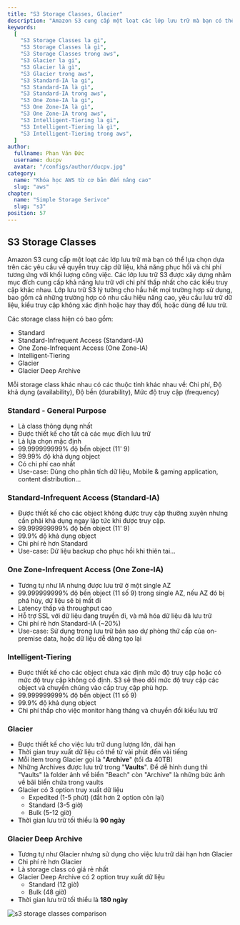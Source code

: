 ```yaml
---
title: "S3 Storage Classes, Glacier"
description: "Amazon S3 cung cấp một loạt các lớp lưu trữ mà bạn có thể lựa chọn dựa trên các yêu cầu về quyền truy cập dữ liệu, khả năng phục hồi và chi phí tương ứng với khối lượng công việc. Các lớp lưu trữ S3 được xây dựng nhằm mục đích cung cấp khả năng lưu trữ với chi phí thấp nhất cho các kiểu truy cập khác nhau. Lớp lưu trữ S3 lý tưởng cho hầu hết mọi trường hợp sử dụng, bao gồm cả những trường hợp có nhu cầu hiệu năng cao, yêu cầu lưu trữ dữ liệu, kiểu truy cập không xác định hoặc hay thay đổi, hoặc dùng để lưu trữ."
keywords:
  [
    "S3 Storage Classes la gi",
    "S3 Storage Classes là gì",
    "S3 Storage Classes trong aws",
    "S3 Glacier la gi",
    "S3 Glacier là gì",
    "S3 Glacier trong aws",
    "S3 Standard-IA la gi",
    "S3 Standard-IA là gì",
    "S3 Standard-IA trong aws",
    "S3 One Zone-IA la gi",
    "S3 One Zone-IA là gì",
    "S3 One Zone-IA trong aws",
    "S3 Intelligent-Tiering la gi",
    "S3 Intelligent-Tiering là gì",
    "S3 Intelligent-Tiering trong aws",
  ]
author:
  fullname: Phan Văn Đức
  username: ducpv
  avatar: "/configs/author/ducpv.jpg"
category:
  name: "Khóa học AWS từ cơ bản đến nâng cao"
  slug: "aws"
chapter:
  name: "Simple Storage Serivce"
  slug: "s3"
position: 57
---
```


## S3 Storage Classes

Amazon S3 cung cấp một loạt các lớp lưu trữ mà bạn có thể lựa chọn dựa trên các yêu cầu về quyền truy cập dữ liệu, khả năng phục hồi và chi phí tương ứng với khối lượng công việc. Các lớp lưu trữ S3 được xây dựng nhằm mục đích cung cấp khả năng lưu trữ với chi phí thấp nhất cho các kiểu truy cập khác nhau. Lớp lưu trữ S3 lý tưởng cho hầu hết mọi trường hợp sử dụng, bao gồm cả những trường hợp có nhu cầu hiệu năng cao, yêu cầu lưu trữ dữ liệu, kiểu truy cập không xác định hoặc hay thay đổi, hoặc dùng để lưu trữ.

Các storage class hiện có bao gồm:

- Standard
- Standard-Infrequent Access (Standard-IA)
- One Zone-Infrequent Access (One Zone-IA)
- Intelligent-Tiering
- Glacier
- Glacier Deep Archive

Mỗi storage class khác nhau có các thuộc tính khác nhau về: Chi phí, Độ khả dụng (availability), Độ bền (durability), Mức độ truy cập (frequency)

### Standard - General Purpose

- Là class thông dụng nhất
- Được thiết kế cho tất cả các mục đích lưu trữ
- Là lựa chọn mặc định
- 99.999999999% độ bền object (11' 9)
- 99.99% độ khả dụng object
- Có chi phí cao nhất
- Use-case: Dùng cho phân tích dữ liệu, Mobile & gaming application, content distribution...

### Standard-Infrequent Access (Standard-IA)

- Được thiết kế cho các object không được truy cập thường xuyên nhưng cần phải khả dụng ngay lập tức khi được truy cập.
- 99.999999999% độ bền object (11' 9)
- 99.9% độ khả dụng object
- Chi phí rẻ hơn Standard
- Use-case: Dữ liệu backup cho phục hồi khi thiên tai...

### One Zone-Infrequent Access (One Zone-IA)

- Tương tự như IA nhưng được lưu trữ ở một single AZ
- 99.999999999% độ bền object (11 số 9) trong single AZ, nếu AZ đó bị phá hủy, dữ liệu sẽ bị mất đi
- Latency thấp và throughput cao
- Hỗ trợ SSL với dữ liệu đang truyền đi, và mã hóa dữ liệu đã lưu trữ
- Chi phí rẻ hơn Standard-IA (~20%)
- Use-case: Sử dụng trong lưu trữ bản sao dự phòng thứ cấp của on-premise data, hoặc dữ liệu dễ dàng tạo lại

### Intelligent-Tiering

- Được thiết kế cho các object chưa xác định mức độ truy cập hoặc có mức độ truy cập không cố định. S3 sẽ theo dõi mức độ truy cập các object và chuyển chúng vào cấp truy cập phù hợp.
- 99.999999999% độ bền object (11 số 9)
- 99.9% độ khả dụng object
- Chi phí thấp cho việc monitor hàng tháng và chuyển đổi kiểu lưu trữ

### Glacier

- Được thiết kế cho việc lưu trữ dung lượng lớn, dài hạn
- Thời gian truy xuất dữ liệu có thể từ vài phút đến vài tiếng
- Mỗi item trong Glacier gọi là "**Archive**" (tối đa 40TB)
- Những Archives được lưu trữ trong "**Vaults**". Để dễ hình dung thì "Vaults" là folder ảnh về biển "Beach" còn "Archive" là những bức ảnh về bãi biển chứa trong vaults
- Glacier có 3 option truy xuất dữ liệu
  - Expedited (1-5 phút) (đắt hơn 2 option còn lại)
  - Standard (3-5 giờ)
  - Bulk (5-12 giờ)
- Thời gian lưu trữ tối thiểu là **90 ngày**

### Glacier Deep Archive

- Tương tự như Glacier nhưng sử dụng cho việc lưu trữ dài hạn hơn Glacier
- Chi phí rẻ hơn Glacier
- Là storage class có giá rẻ nhất
- Glacier Deep Archive có 2 option truy xuất dữ liệu
  - Standard (12 giờ)
  - Bulk (48 giờ)
- Thời gian lưu trữ tối thiểu là **180 ngày**

![s3 storage classes comparison](https://user-images.githubusercontent.com/29729545/151008602-30204774-5704-492b-a009-092785df81f5.png)
